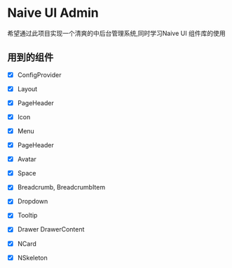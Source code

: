 # Naive UI Admin

希望通过此项目实现一个清爽的中后台管理系统,同时学习Naive UI 组件库的使用

## 用到的组件

- [X] ConfigProvider
- [x] Layout
- [X] PageHeader
- [x] Icon
- [x] Menu
- [x] PageHeader
- [x] Avatar
- [x] Space
- [x] Breadcrumb, BreadcrumbItem
- [x] Dropdown
- [x] Tooltip
- [x] Drawer DrawerContent
- [x] NCard
- [x] NSkeleton

